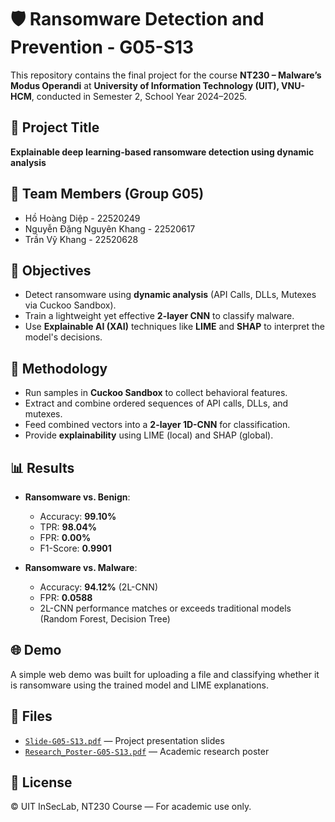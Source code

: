 # 🛡️ Ransomware Detection and Prevention - G05-S13

This repository contains the final project for the course **NT230 – Malware’s Modus Operandi** at **University of Information Technology (UIT), VNU-HCM**, conducted in Semester 2, School Year 2024–2025.

## 📌 Project Title
**Explainable deep learning-based ransomware detection using dynamic analysis**

## 👥 Team Members (Group G05)
- Hồ Hoàng Diệp - 22520249  
- Nguyễn Đặng Nguyên Khang - 22520617  
- Trần Vỹ Khang - 22520628  

## 🎯 Objectives
- Detect ransomware using **dynamic analysis** (API Calls, DLLs, Mutexes via Cuckoo Sandbox).
- Train a lightweight yet effective **2-layer CNN** to classify malware.
- Use **Explainable AI (XAI)** techniques like **LIME** and **SHAP** to interpret the model's decisions.

## 🧪 Methodology
- Run samples in **Cuckoo Sandbox** to collect behavioral features.
- Extract and combine ordered sequences of API calls, DLLs, and mutexes.
- Feed combined vectors into a **2-layer 1D-CNN** for classification.
- Provide **explainability** using LIME (local) and SHAP (global).

## 📊 Results
- **Ransomware vs. Benign**:
  - Accuracy: **99.10%**
  - TPR: **98.04%**
  - FPR: **0.00%**
  - F1-Score: **0.9901**

- **Ransomware vs. Malware**:
  - Accuracy: **94.12%** (2L-CNN)
  - FPR: **0.0588**
  - 2L-CNN performance matches or exceeds traditional models (Random Forest, Decision Tree)

## 🌐 Demo
A simple web demo was built for uploading a file and classifying whether it is ransomware using the trained model and LIME explanations.

## 📄 Files
- [`Slide-G05-S13.pdf`](./Slide-G05-S13.pdf) — Project presentation slides
- [`Research_Poster-G05-S13.pdf`](./Research_Poster-G05-S13.pdf) — Academic research poster

## 🔖 License
© UIT InSecLab, NT230 Course — For academic use only.


